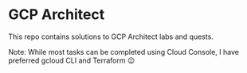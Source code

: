 # GCP Architect
This repo contains solutions to GCP Architect labs and quests.


Note: 
While most tasks can be completed using Cloud Console, I have preferred gcloud CLI and Terraform :wink:
